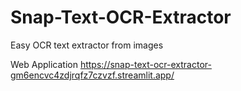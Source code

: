 # Snap-Text-OCR-Extractor
Easy OCR text extractor from images

Web Application
https://snap-text-ocr-extractor-gm6encvc4zdjrqfz7czvzf.streamlit.app/
